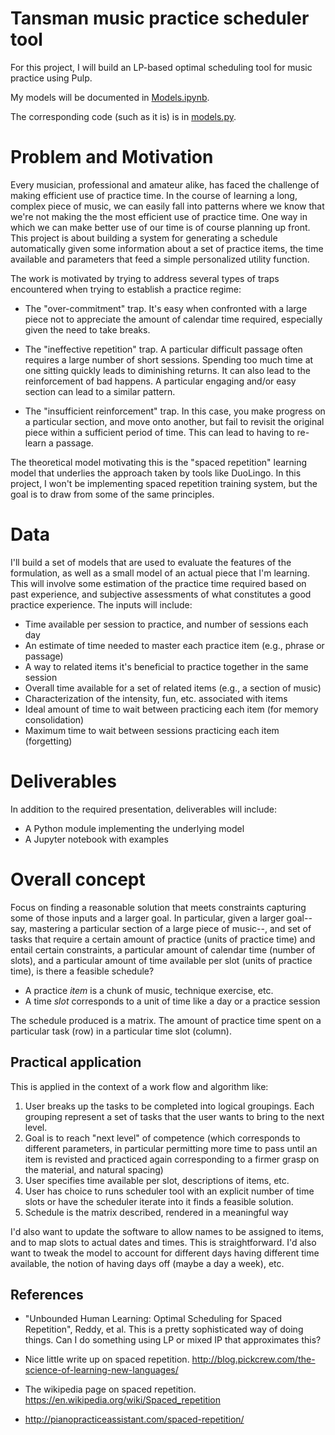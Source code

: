 # Tansman music practice scheduler tool

For this project, I will build an LP-based optimal scheduling tool for music practice using
Pulp. 

My models will be documented in [Models.ipynb](Models.ipynb).

The corresponding code (such as it is) is in [models.py](models.py).

# Problem and Motivation

Every musician, professional and amateur alike, has faced the challenge of
making efficient use of practice time. In the course of learning a long, complex
piece of music, we can easily fall into patterns where we know that we're not
making the the most efficient use of practice time. One way in which we can make better use of
our time is of course planning up front. This project is about building a system
for generating a schedule automatically given some information about a set of
practice items, the time available and parameters that feed a 
simple personalized utility function.

The work is motivated by trying to address several types of traps encountered when
trying to establish a practice regime:

* The "over-commitment" trap. It's easy when confronted with a large piece not to
appreciate the amount of calendar time required, especially given the
need to take breaks.

* The "ineffective repetition" trap. A particular difficult passage often requires
a large number of short sessions. Spending too much time at one sitting quickly
leads to diminishing returns. It can also lead to the reinforcement of bad happens. 
A particular engaging and/or easy section can lead to a similar pattern.

* The "insufficient reinforcement" trap. In this
case, you make progress on a particular section, and move onto another, but fail
to revisit the original piece within a sufficient period of time. This can lead
to having to re-learn a passage.

The theoretical model motivating this is the "spaced repetition" learning model 
that underlies the approach taken by tools like DuoLingo. In this project,
I won't be implementing spaced repetition training system, but the goal is to
draw from some of the same principles.

# Data

I'll build a set of models that are used to evaluate the features of the 
formulation, as well as a small model of an actual piece that I'm learning.
This will involve some estimation of the practice time required based
on past experience, and subjective assessments of what constitutes a good
practice experience. The inputs will include:

* Time available per session to practice, and number of sessions each day
* An estimate of time needed to master each practice item (e.g., phrase or passage)
* A way to related items it's beneficial to practice together in the same session
* Overall time available for a set of related items (e.g., a section of music)
* Characterization of the intensity, fun, etc. associated with items
* Ideal amount of time to wait between practicing each item (for memory consolidation)
* Maximum time to wait between sessions practicing each item (forgetting)

# Deliverables

In addition to the required presentation, deliverables will include:

* A Python module implementing the underlying model
* A Jupyter notebook with examples

# Overall concept

Focus on finding a reasonable solution that meets constraints capturing some of
those inputs and a larger goal. In particular, given a larger goal--say,
mastering a particular section of a large piece of music--, and set of tasks
that require a certain amount of practice (units of practice time) and entail
certain constraints, a particular amount of calendar time (number of slots), and
a particular amount of time available per slot (units of practice time), is
there a feasible schedule?

* A practice *item* is a chunk of music, technique exercise, etc.
* A time *slot* corresponds to a unit of time like a day or a practice session

The schedule produced is a matrix. The amount of practice time spent 
on a particular task (row) in a particular time slot (column). 

## Practical application

This is applied in the context of a work flow and algorithm like:

1. User breaks up the tasks to be completed into logical
   groupings. Each grouping represent a set of tasks 
   that the user wants to bring to the next level. 
1. Goal is to reach "next level" of competence (which corresponds
   to different parameters, in particular permitting more time to
   pass until an item is revisted and practiced again corresponding
   to a firmer grasp on the material, and natural spacing)
1. User specifies time available per slot, descriptions of items,
   etc.
1. User has choice to runs scheduler tool with an explicit number
   of time slots or have the scheduler iterate into it finds 
   a feasible solution.
1. Schedule is the matrix described, rendered in a meaningful way

I'd also want to update the software to allow names to be assigned
to items, and to map slots to actual dates and times. This is
straightforward. I'd also want to tweak the model to account
for different days having different time available, the notion
of having days off (maybe a day a week), etc.

## References

* "Unbounded Human Learning: Optimal Scheduling for Spaced Repetition", Reddy,
et al. This is a pretty sophisticated way of doing things. Can I do something
using LP or mixed IP that approximates this?

* Nice little write up on spaced repetition. 
  http://blog.pickcrew.com/the-science-of-learning-new-languages/

* The wikipedia page on spaced repetition.
  https://en.wikipedia.org/wiki/Spaced_repetition

* http://pianopracticeassistant.com/spaced-repetition/
